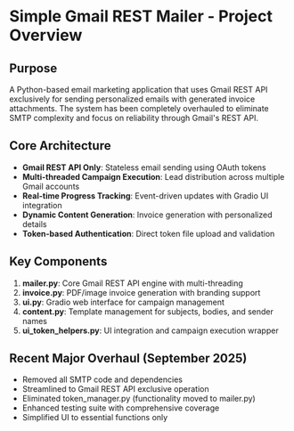 # Simple Gmail REST Mailer - Project Overview

## Purpose
A Python-based email marketing application that uses Gmail REST API exclusively for sending personalized emails with generated invoice attachments. The system has been completely overhauled to eliminate SMTP complexity and focus on reliability through Gmail's REST API.

## Core Architecture
- **Gmail REST API Only**: Stateless email sending using OAuth tokens
- **Multi-threaded Campaign Execution**: Lead distribution across multiple Gmail accounts
- **Real-time Progress Tracking**: Event-driven updates with Gradio UI integration
- **Dynamic Content Generation**: Invoice generation with personalized details
- **Token-based Authentication**: Direct token file upload and validation

## Key Components
1. **mailer.py**: Core Gmail REST API engine with multi-threading
2. **invoice.py**: PDF/image invoice generation with branding support
3. **ui.py**: Gradio web interface for campaign management
4. **content.py**: Template management for subjects, bodies, and sender names
5. **ui_token_helpers.py**: UI integration and campaign execution wrapper

## Recent Major Overhaul (September 2025)
- Removed all SMTP code and dependencies
- Streamlined to Gmail REST API exclusive operation
- Eliminated token_manager.py (functionality moved to mailer.py)
- Enhanced testing suite with comprehensive coverage
- Simplified UI to essential functions only